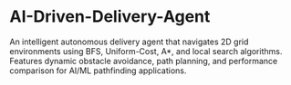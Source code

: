# AI-Driven-Delivery-Agent
An intelligent autonomous delivery agent that navigates 2D grid environments using BFS, Uniform-Cost, A*, and local search algorithms. Features dynamic obstacle avoidance, path planning, and performance comparison for AI/ML pathfinding applications.
